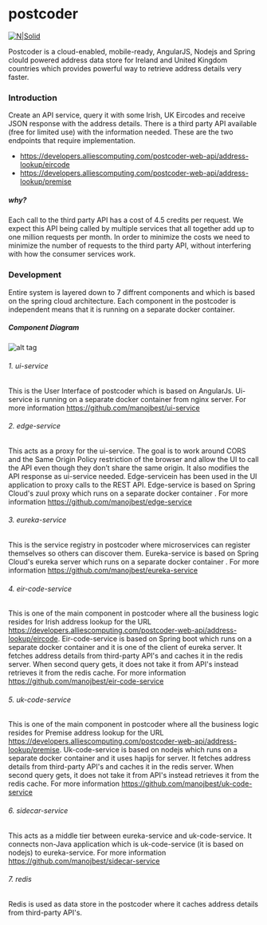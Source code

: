 # postcoder

[![N|Solid](https://cldup.com/dTxpPi9lDf.thumb.png)](http://projects.spring.io/spring-cloud/)

Postcoder is a cloud-enabled, mobile-ready, AngularJS, Nodejs and Spring clould powered address data store for Ireland and United Kingdom countries which provides powerful way to retrieve address details very faster.

### Introduction
Create an API service, query it with some Irish, UK Eircodes and receive JSON response with the address details. There is a third party API available (free for limited use) with the information needed. These are the two endpoints that require implementation.

- https://developers.alliescomputing.com/postcoder-web-api/address-lookup/eircode
- https://developers.alliescomputing.com/postcoder-web-api/address-lookup/premise

##### why?
Each call to the third party API has a cost of 4.5 credits per request. We expect this API being called by multiple services that all together add up to one million requests per month. In order to minimize the costs we need to minimize the number of requests to the third party API, without interfering with how the consumer services work.

### Development
Entire system is layered down to 7 diffrent components and which is based on the spring cloud architecture. Each component in the postcoder is independent means that it is running on a separate docker container.

##### Component Diagram

![alt tag](https://github.com/manojbest/postcoder/master/postcoder.png)


###### 1. ui-service
This is the User Interface of postcoder which is based on AngularJs. Ui-service is running on a separate docker container from nginx server. 
For more information https://github.com/manojbest/ui-service

###### 2. edge-service
This acts as a proxy for the ui-service. The goal is to work around CORS and the Same Origin Policy restriction of the browser and allow the UI to call the API even though they don’t share the same origin. It also modifies the API response as ui-service needed. Edge-servicein has been used in the UI application to proxy calls to the REST API. 
Edge-service is based on Spring Cloud's zuul proxy which runs on a separate docker container .
For more information https://github.com/manojbest/edge-service

###### 3. eureka-service
This is the service registry in postcoder where microservices can register themselves so others can discover them.
Eureka-service is based on Spring Cloud's eureka server which runs on a separate docker container .
For more information https://github.com/manojbest/eureka-service

###### 4. eir-code-service
This is one of the main component in postcoder where all the business logic resides for Irish address lookup for the URL https://developers.alliescomputing.com/postcoder-web-api/address-lookup/eircode.
Eir-code-service is based on Spring boot which runs on a separate docker container and it is one of the client of eureka server. It fetches address details from third-party API's and caches it in the redis server. When second query gets, it does not take it from API's instead retrieves it from the redis cache.
For more information https://github.com/manojbest/eir-code-service

###### 5. uk-code-service
This is one of the main component in postcoder where all the business logic resides for Premise address lookup for the URL https://developers.alliescomputing.com/postcoder-web-api/address-lookup/premise.
Uk-code-service is based on nodejs which runs on a separate docker container and it uses hapijs for server. It fetches address details from third-party API's and caches it in the redis server. When second query gets, it does not take it from API's instead retrieves it from the redis cache.
For more information https://github.com/manojbest/uk-code-service

###### 6. sidecar-service
This acts as a middle tier between eureka-service and uk-code-service. It connects non-Java application which is uk-code-service (it is based on nodejs) to eureka-service.
For more information https://github.com/manojbest/sidecar-service

###### 7. redis
Redis is used as data store in the postcoder where it caches address details from third-party API's.